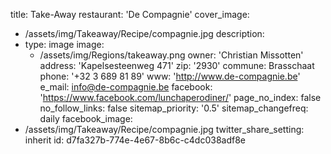 title: Take-Away
restaurant: 'De Compagnie'
cover_image:
  - /assets/img/Takeaway/Recipe/compagnie.jpg
description:
  -
    type: image
    image:
      - /assets/img/Regions/takeaway.png
owner: 'Christian Missotten'
address: 'Kapelsesteenweg 471'
zip: '2930'
commune: Brasschaat
phone: '+32 3 689 81 89'
www: 'http://www.de-compagnie.be'
e_mail: info@de-compagnie.be
facebook: 'https://www.facebook.com/lunchaperodiner/'
page_no_index: false
no_follow_links: false
sitemap_priority: '0.5'
sitemap_changefreq: daily
facebook_image:
  - /assets/img/Takeaway/Recipe/compagnie.jpg
twitter_share_setting: inherit
id: d7fa327b-774e-4e67-8b6c-c4dc038adf8e
